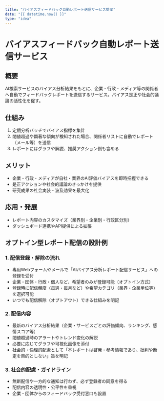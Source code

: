 ```yaml
---
title: "バイアスフィードバック自動レポート送信サービス提案"
date: "{{ datetime.now() }}"
type: "idea"
---
```


# バイアスフィードバック自動レポート送信サービス

## 概要
AI検索サービスのバイアス分析結果をもとに、企業・行政・メディア等の関係者へ自動でフィードバックレポートを送信するサービス。バイアス是正や社会的議論の活性化を促す。

## 仕組み
1. 定期分析バッチでバイアス指標を集計
2. 閾値超過や顕著な傾向が検知された場合、関係者リストに自動でレポート（メール等）を送信
3. レポートにはグラフや解説、推奨アクション例も含める

## メリット
- 企業・行政・メディアが自社・業界のAI評価バイアスを即時把握できる
- 是正アクションや社会的議論のきっかけを提供
- 研究成果の社会実装・波及効果を最大化

## 応用・発展
- レポート内容のカスタマイズ（業界別・企業別・行政区分別）
- ダッシュボード連携やAPI提供による拡張

## オプトイン型レポート配信の設計例

### 1. 配信登録・解除の流れ
- 専用Webフォームやメールで「AIバイアス分析レポート配信サービス」への登録を受付
- 企業・団体・行政・個人など、希望者のみが登録可能（オプトイン方式）
- 登録時に配信頻度（毎週・毎月など）や希望カテゴリ（業界・企業単位等）を選択可能
- いつでも配信解除（オプトアウト）できる仕組みを明記

### 2. 配信内容
- 最新のバイアス分析結果（企業・サービスごとの評価傾向、ランキング、感情スコア等）
- 閾値超過時のアラートやトレンド変化の解説
- 必要に応じてグラフや可視化画像を添付
- 社会的・倫理的配慮として「本レポートは啓発・参考情報であり、批判や断定を目的としない」旨を明記

### 3. 社会的配慮・ガイドライン
- 無断配信や一方的な通知は行わず、必ず登録者の同意を得る
- 配信内容の透明性・公平性を重視
- 企業・団体からのフィードバック受付窓口も設置